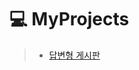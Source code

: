 # :computer: MyProjects

> * [답변형 게시판](https://github.com/CSHcode/MyProjects/tree/main/%EA%B2%8C%EC%8B%9C%ED%8C%90)
